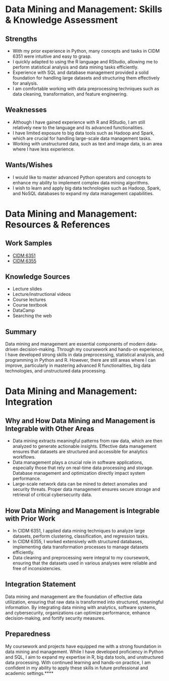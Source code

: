 # Data Mining and Management: Skills & Knowledge Assessment

## Strengths
- With my prior experience in Python, many concepts and tasks in CIDM 6351 were intuitive and easy to grasp.
- I quickly adapted to using the R language and RStudio, allowing me to perform statistical analysis and data mining tasks efficiently.
- Experience with SQL and database management provided a solid foundation for handling large datasets and structuring them effectively for analysis.
- I am comfortable working with data preprocessing techniques such as data cleaning, transformation, and feature engineering.

## Weaknesses
- Although I have gained experience with R and RStudio, I am still relatively new to the language and its advanced functionalities.
- I have limited exposure to big data tools such as Hadoop and Spark, which are crucial for handling large-scale data management tasks.
- Working with unstructured data, such as text and image data, is an area where I have less experience.

## Wants/Wishes
- I would like to master advanced Python operators and concepts to enhance my ability to implement complex data mining algorithms.
- I wish to learn and apply big data technologies such as Hadoop, Spark, and NoSQL databases to expand my data management capabilities.

# Data Mining and Management: Resources & References

## Work Samples
- [CIDM 6351](https://github.com/BenGCollier/CIDM-6351/tree/main)
- [CIDM 6355](https://github.com/BenGCollier/CIDM-6355)

## Knowledge Sources
- Lecture slides
- Lecture/instructional videos
- Course lectures
- Course textbook
- DataCamp
- Searching the web

## Summary
Data mining and management are essential components of modern data-driven decision-making. Through my coursework and hands-on experience, I have developed strong skills in data preprocessing, statistical analysis, and programming in Python and R. However, there are still areas where I can improve, particularly in mastering advanced R functionalities, big data technologies, and unstructured data processing.

# Data Mining and Management: Integration

## Why and How Data Mining and Management is Integrable with Other Areas
-  Data mining extracts meaningful patterns from raw data, which are then analyzed to generate actionable insights. Effective data management ensures that datasets are structured and accessible for analytics workflows.
-  Data management plays a crucial role in software applications, especially those that rely on real-time data processing and storage. Database management and optimization directly impact system performance.
-  Large-scale network data can be mined to detect anomalies and security threats. Proper data management ensures secure storage and retrieval of critical cybersecurity data.

## How Data Mining and Management is Integrable with Prior Work
- In CIDM 6351, I applied data mining techniques to analyze large datasets, perform clustering, classification, and regression tasks.
- In CIDM 6355, I worked extensively with structured databases, implementing data transformation processes to manage datasets efficiently.
- Data cleaning and preprocessing were integral to my coursework, ensuring that the datasets used in various analyses were reliable and free of inconsistencies.

## Integration Statement
Data mining and management are the foundation of effective data utilization, ensuring that raw data is transformed into structured, meaningful information. By integrating data mining with analytics, software systems, and cybersecurity, organizations can optimize performance, enhance decision-making, and fortify security measures.

## Preparedness
My coursework and projects have equipped me with a strong foundation in data mining and management. While I have developed proficiency in Python and SQL, I aim to expand my expertise in R, big data tools, and unstructured data processing. With continued learning and hands-on practice, I am confident in my ability to apply these skills in future professional and academic settings.****
